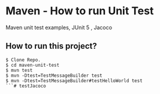 # Maven - How to run Unit Test
Maven unit test examples, JUnit 5 , Jacoco


## How to run this project?
```
$ Clone Repo.
$ cd maven-unit-test
$ mvn test
$ mvn -Dtest=TestMessageBuilder test
$ mvn -Dtest=TestMessageBuilder#testHelloWorld test
```# testJacoco
